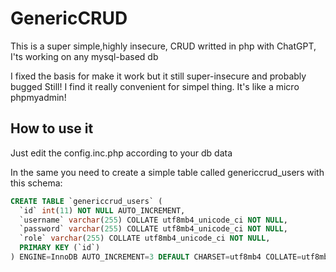 # GenericCRUD
This is a super simple,highly insecure, CRUD writted in php with ChatGPT, I'ts working on any mysql-based db


I fixed the basis for make it work but it still super-insecure and probably bugged
Still! I find it really convenient for simpel thing. It's like a micro phpmyadmin!

## How to use it
Just edit the config.inc.php according to your db data

In the same you need to create a simple table called genericcrud_users with this schema:

```sql
CREATE TABLE `genericcrud_users` (
  `id` int(11) NOT NULL AUTO_INCREMENT,
  `username` varchar(255) COLLATE utf8mb4_unicode_ci NOT NULL,
  `password` varchar(255) COLLATE utf8mb4_unicode_ci NOT NULL,
  `role` varchar(255) COLLATE utf8mb4_unicode_ci NOT NULL,
  PRIMARY KEY (`id`)
) ENGINE=InnoDB AUTO_INCREMENT=3 DEFAULT CHARSET=utf8mb4 COLLATE=utf8mb4_unicode_ci;
```

